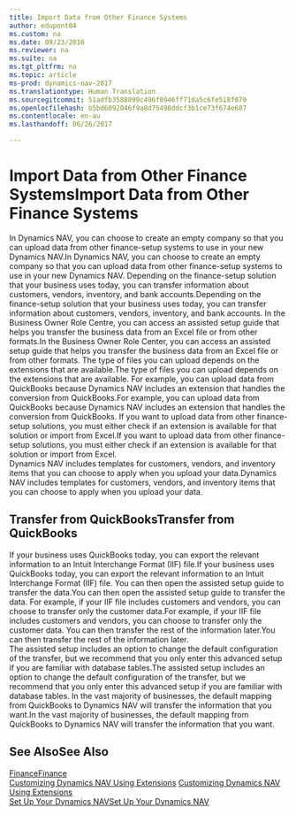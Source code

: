 ```yaml
---
title: Import Data from Other Finance Systems
author: edupont04
ms.custom: na
ms.date: 09/23/2016
ms.reviewer: na
ms.suite: na
ms.tgt_pltfrm: na
ms.topic: article
ms-prod: dynamics-nav-2017
ms.translationtype: Human Translation
ms.sourcegitcommit: 51adfb3588099c496f0946ff71da5c6fe518f070
ms.openlocfilehash: b5bd6092046f9a8d75498ddcf3b1ce73f674e687
ms.contentlocale: en-au
ms.lasthandoff: 06/26/2017

---
```


# <a name="import-data-from-other-finance-systems"></a><span data-ttu-id="2b98a-102">Import Data from Other Finance Systems</span><span class="sxs-lookup"><span data-stu-id="2b98a-102">Import Data from Other Finance Systems</span></span>
<span data-ttu-id="2b98a-103">In Dynamics NAV, you can choose to create an empty company so that you can upload data from other finance-setup systems to use in your new Dynamics NAV.</span><span class="sxs-lookup"><span data-stu-id="2b98a-103">In Dynamics NAV, you can choose to create an empty company so that you can upload data from other finance-setup systems to use in your new Dynamics NAV.</span></span> <span data-ttu-id="2b98a-104">Depending on the finance-setup solution that your business uses today, you can transfer information about customers, vendors, inventory, and bank accounts.</span><span class="sxs-lookup"><span data-stu-id="2b98a-104">Depending on the finance-setup solution that your business uses today, you can transfer information about customers, vendors, inventory, and bank accounts.</span></span>
<span data-ttu-id="2b98a-105">In the Business Owner Role Centre, you can access an assisted setup guide that helps you transfer the business data from an Excel file or from other formats.</span><span class="sxs-lookup"><span data-stu-id="2b98a-105">In the Business Owner Role Center, you can access an assisted setup guide that helps you transfer the business data from an Excel file or from other formats.</span></span> <span data-ttu-id="2b98a-106">The type of files you can upload depends on the extensions that are available.</span><span class="sxs-lookup"><span data-stu-id="2b98a-106">The type of files you can upload depends on the extensions that are available.</span></span> <span data-ttu-id="2b98a-107">For example, you can upload data from QuickBooks because Dynamics NAV includes an extension that handles the conversion from QuickBooks.</span><span class="sxs-lookup"><span data-stu-id="2b98a-107">For example, you can upload data from QuickBooks because Dynamics NAV includes an extension that handles the conversion from QuickBooks.</span></span> <span data-ttu-id="2b98a-108">If you want to upload data from other finance-setup solutions, you must either check if an extension is available for that solution or import from Excel.</span><span class="sxs-lookup"><span data-stu-id="2b98a-108">If you want to upload data from other finance-setup solutions, you must either check if an extension is available for that solution or import from Excel.</span></span>  
<span data-ttu-id="2b98a-109">Dynamics NAV includes templates for customers, vendors, and inventory items that you can choose to apply when you upload your data.</span><span class="sxs-lookup"><span data-stu-id="2b98a-109">Dynamics NAV includes templates for customers, vendors, and inventory items that you can choose to apply when you upload your data.</span></span>  

## <a name="transfer-from-quickbooks"></a><span data-ttu-id="2b98a-110">Transfer from QuickBooks</span><span class="sxs-lookup"><span data-stu-id="2b98a-110">Transfer from QuickBooks</span></span>
<span data-ttu-id="2b98a-111">If your business uses QuickBooks today, you can export the relevant information to an Intuit Interchange Format (IIF) file.</span><span class="sxs-lookup"><span data-stu-id="2b98a-111">If your business uses QuickBooks today, you can export the relevant information to an Intuit Interchange Format (IIF) file.</span></span> <span data-ttu-id="2b98a-112">You can then open the assisted setup guide to transfer the data.</span><span class="sxs-lookup"><span data-stu-id="2b98a-112">You can then open the assisted setup guide to transfer the data.</span></span>
<span data-ttu-id="2b98a-113">For example, if your IIF file includes customers and vendors, you can choose to transfer only the customer data.</span><span class="sxs-lookup"><span data-stu-id="2b98a-113">For example, if your IIF file includes customers and vendors, you can choose to transfer only the customer data.</span></span> <span data-ttu-id="2b98a-114">You can then transfer the rest of the information later.</span><span class="sxs-lookup"><span data-stu-id="2b98a-114">You can then transfer the rest of the information later.</span></span>  
<span data-ttu-id="2b98a-115">The assisted setup includes an option to change the default configuration of the transfer, but we recommend that you only enter this advanced setup if you are familiar with database tables.</span><span class="sxs-lookup"><span data-stu-id="2b98a-115">The assisted setup includes an option to change the default configuration of the transfer, but we recommend that you only enter this advanced setup if you are familiar with database tables.</span></span> <span data-ttu-id="2b98a-116">In the vast majority of businesses, the default mapping from QuickBooks to Dynamics NAV will transfer the information that you want.</span><span class="sxs-lookup"><span data-stu-id="2b98a-116">In the vast majority of businesses, the default mapping from QuickBooks to Dynamics NAV will transfer the information that you want.</span></span>

## <a name="see-also"></a><span data-ttu-id="2b98a-117">See Also</span><span class="sxs-lookup"><span data-stu-id="2b98a-117">See Also</span></span>
[<span data-ttu-id="2b98a-118">Finance</span><span class="sxs-lookup"><span data-stu-id="2b98a-118">Finance</span></span>](finance-setup.md)  
<span data-ttu-id="2b98a-119">[Customizing Dynamics NAV Using Extensions](ui-extensions.md) </span><span class="sxs-lookup"><span data-stu-id="2b98a-119">[Customizing Dynamics NAV Using Extensions](ui-extensions.md) </span></span>  
[<span data-ttu-id="2b98a-120">Set Up Your Dynamics NAV</span><span class="sxs-lookup"><span data-stu-id="2b98a-120">Set Up Your Dynamics NAV</span></span>](setup.md)

